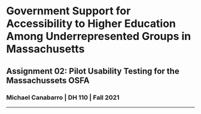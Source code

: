 # Government Support for Accessibility to Higher Education Among Underrepresented Groups in Massachusetts
## Assignment 02: Pilot Usability Testing for the Massachussets OSFA
### Michael Canabarro | DH 110 | Fall 2021

---

